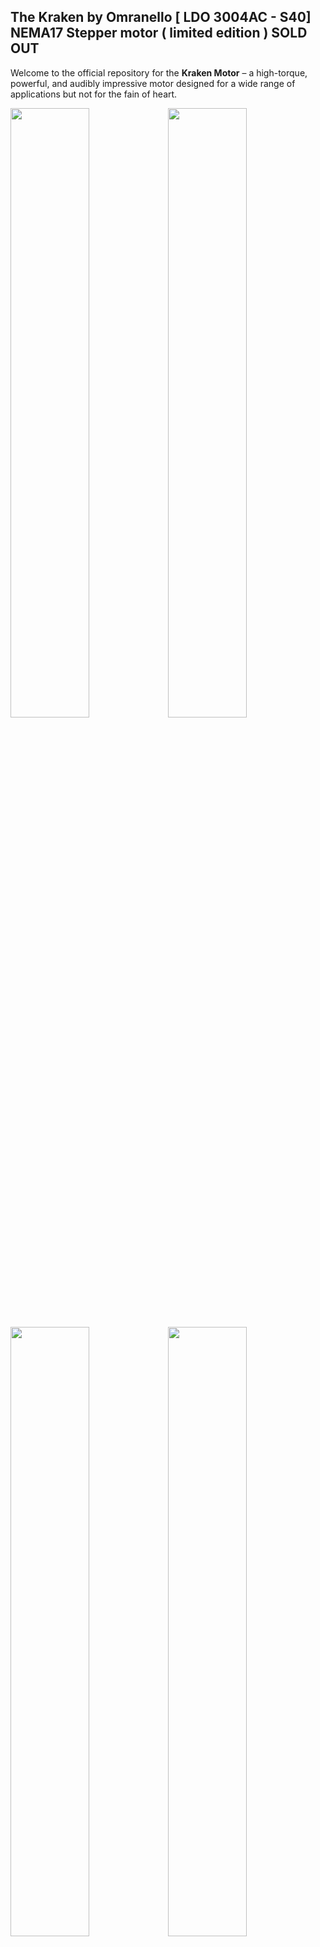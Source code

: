 ## The Kraken by Omranello [ LDO 3004AC - S40] NEMA17 Stepper motor ( limited edition ) **SOLD OUT**

Welcome to the official repository for the **Kraken Motor** – a high-torque, powerful, and audibly impressive motor designed for a wide range of applications but not for the fain of heart.

<img style="width: 50%; height: 50%" width="50%" class="lazy" src="https://github.com/D3vil-Design/Kraken-Stepper/blob/main/Images/kk%2012.png"><img style="width: 50%; height: 50%" width="50%" class="lazy" src="https://github.com/D3vil-Design/Kraken-Stepper/blob/main/Images/kk9.png"> 
<img style="width: 50%; height: 50%" width="50%" class="lazy" src="https://github.com/D3vil-Design/Kraken-Stepper/blob/main/Images/krk%202.png"><img style="width: 50%; height: 50%" width="50%" class="lazy" src="https://github.com/D3vil-Design/Kraken-Stepper/blob/main/Images/kk6.png">

## Whats in the box

- **HardCase**: Protecting the Heavy motor for shipping , and reducing the Carboard waste by providing a reusable box.
- **The Kraken**: a 60mm long NEMA17 with 40mm long [D Cut] shaft , equiped with internal thermistor [PT1000] to mesure the actual motor tempreture.
- **Powge GT2 30T**: A timing gear that utilize the Low-end tourqe sweet spot (you can use whatever match your setup needs).
- **6 wires cable**: That includes the 2 white color thermistor cable [the ends are not crimped, allowing you to use what match your MCU setup]

## The All New Kraken V2 [ LDO 3004AH - S37 ] NEMA17 Stepper motor ( High Tempreture )

This is the Latest Version **Kraken V2** – Very impressive performance to match 20T and 25T Gearing, Runs very cool , and loves to be pushed hard with Higher voltage and Amps.

<img style="width: 50%; height: 50%" width="50%" class="lazy" src="https://github.com/user-attachments/assets/8899ec9a-b1a1-4567-a91b-8dd83126f725"><img style="width: 50%; height: 50%" width="50%" class="lazy" src="https://github.com/user-attachments/assets/e68df6c7-3a96-4e12-8919-861d89274091">

## Features

- **Voltage Range**: Operates efficiently from 24V to 60V.
- **Voltage AMP**: Can go up to 3 AMP
- **High Torque**: Exceptional Power to handle heavy loads. Very high [low-end] torque >> Check the Datasheet and torque curve <<
- **Low Vibration**: Showed way lower vibration incompareson to other motors
- **Heat**: It runs way cooler than V1 kraken , and could run without cooling.

![Kraken V2 Datasheet](https://github.com/user-attachments/assets/e75589d1-5efa-4029-8e52-1f2b81a4c72d)
![Kraken v2 curve](https://github.com/user-attachments/assets/40911a9d-adc7-468d-97b1-f9c20ff57fc7)


## Where to buy : Offical stores

 **NOTE:if you are buying more than 2 motors from Aliexpress >> SPLIT THE ORDER TO 2 ORDERS TO REDUCE SHIPPING BY NEARLY 50%**
- **Worldwide** : [D3vil Design store - Aliexpress](https://www.aliexpress.com/item/1005007149088740.html)
- **Europe** : [Meltbro.com](https://meltbro.de/Superpower-Super-power-Kraken-Nema-17-Schrittmotor-0-9---D3vil-Design-X-LDO-60V-faehig-LDO-42sth60-3004MAC-S40--fuer-Creality-K1-K1C-K1-Max-Voron-VzBot-1001001420.html)
- **USA**: [PeeDee3d.com](https://peedee3d.com/products/kraken-by-omranello-1-8-ldo-42sth60-3004ah)
- **USA**: [West3D.com](https://west3d.com/products/kraken-motors-from-devil-design-ldo-42sth60-3004ah-s37-and-s55-extreme-stepper-motor)
- **Australia**: [Raven3dtech.com.au](https://raven3dtech.com.au/product/kraken-motors-high-torque-stepper-motors-by-devil-design)
- **China**: [Mellow](https://www.aliexpress.com/item/1005008473641771.html?pdp_npi=4%40dis%21AED%21AED%20416.15%21AED%20205.81%21%21%21110.00%2154.40%21%40213ba74817415879470311500e9fa2%2112000045303777902%21sh%21AE%210%21X&spm=a2g0o.store_pc_allItems_or_groupList.new_all_items_2007473650367.1005008473641771)
- **UK**: [OneTwo3D.co.uk](https://www.onetwo3d.co.uk/product/kraken-ldo-42sth60-3004mahrs37/)

## Check our channel for support [Kraken channel](https://discord.com/channels/1154500511777693819/1246930108032225280)

For Collaboration and distribution kindly email  Omranello@gmail.com / Omran@3difinity.com

Special Thanks to all those help in testing and supporting this project 
The team @ D3vil design and the pioneers who purchased the motor and took this opportunity to help refine thise product for the market and the community...
THANK YOU!!

Austin Lee (Budz) V1 and V2 Special thanks for the intensive testing for the New Kraken V2 

Derrick Darrell - V1

Shima - V1

Bryan smith (Zarboz) - V1

Daniel Raine from Ferrari Italy - V1

Philip from Meltbro - V1 and V2 

Steven from CRYD Team Germany - V1




